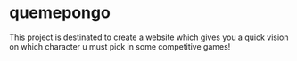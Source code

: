 # quemepongo
This project is destinated to create a website which gives you a quick vision on which character u must pick in some competitive games!

